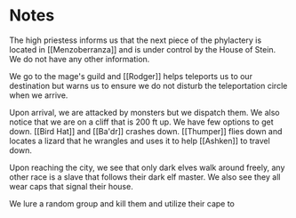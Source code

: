 # Notes

The high priestess informs us that the next piece of the phylactery is located in [[Menzoberranza]] and is under control by the House of Stein. We do not have any other information.

We go to the mage's guild and [[Rodger]] helps teleports us to our destination but warns us to ensure we do not disturb the teleportation circle when we arrive.

Upon arrival, we are attacked by monsters but we dispatch them. We also notice that we are on a cliff that is 200 ft up. We have few options to get down. [[Bird Hat]] and [[Ba'dr]] crashes down. [[Thumper]] flies down and locates a lizard that he wrangles and uses it to help [[Ashken]] to travel down.

Upon reaching the city, we see that only dark elves walk around freely, any other race is a slave that follows their dark elf master. We also see they all wear caps that signal their house.

We lure a random group and kill them and utilize their cape to 